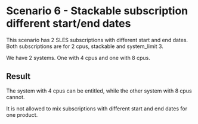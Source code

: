 Scenario 6 - Stackable subscription different start/end dates
=============================================================

This scenario has 2 SLES subscriptions with different start and end dates.
Both subscriptions are for 2 cpus, stackable and system_limit 3.

We have 2 systems. One with 4 cpus and one with 8 cpus.

Result
------

The system with 4 cpus can be entitled, while the other system with 8 cpus
cannot.

It is not allowed to mix subscriptions with different start and end dates
for one product.


